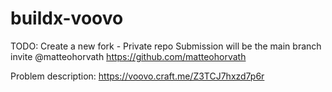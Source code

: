 # buildx-voovo

TODO:
Create a new fork - Private repo
Submission will be the main branch
invite @matteohorvath
https://github.com/matteohorvath

Problem description:
https://voovo.craft.me/Z3TCJ7hxzd7p6r

